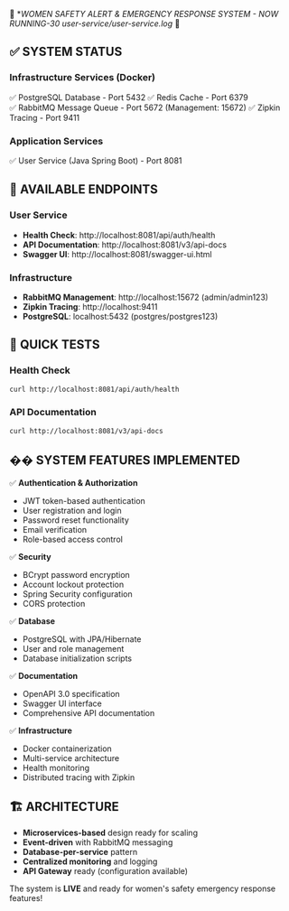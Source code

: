 🎉 **WOMEN SAFETY ALERT & EMERGENCY RESPONSE SYSTEM - NOW RUNNING-30 user-service/user-service.log* 🎉

## ✅ SYSTEM STATUS

### Infrastructure Services (Docker)
✅ PostgreSQL Database - Port 5432
✅ Redis Cache - Port 6379  
✅ RabbitMQ Message Queue - Port 5672 (Management: 15672)
✅ Zipkin Tracing - Port 9411

### Application Services
✅ User Service (Java Spring Boot) - Port 8081

## 🔗 AVAILABLE ENDPOINTS

### User Service
- **Health Check**: http://localhost:8081/api/auth/health
- **API Documentation**: http://localhost:8081/v3/api-docs
- **Swagger UI**: http://localhost:8081/swagger-ui.html

### Infrastructure
- **RabbitMQ Management**: http://localhost:15672 (admin/admin123)
- **Zipkin Tracing**: http://localhost:9411
- **PostgreSQL**: localhost:5432 (postgres/postgres123)

## 🚀 QUICK TESTS

### Health Check
```bash
curl http://localhost:8081/api/auth/health
```

### API Documentation
```bash
curl http://localhost:8081/v3/api-docs
```

## �� SYSTEM FEATURES IMPLEMENTED

✅ **Authentication & Authorization**
- JWT token-based authentication
- User registration and login
- Password reset functionality
- Email verification
- Role-based access control

✅ **Security**
- BCrypt password encryption
- Account lockout protection
- Spring Security configuration
- CORS protection

✅ **Database**
- PostgreSQL with JPA/Hibernate
- User and role management
- Database initialization scripts

✅ **Documentation**
- OpenAPI 3.0 specification
- Swagger UI interface
- Comprehensive API documentation

✅ **Infrastructure**
- Docker containerization
- Multi-service architecture
- Health monitoring
- Distributed tracing with Zipkin

## 🏗️ ARCHITECTURE

- **Microservices-based** design ready for scaling
- **Event-driven** with RabbitMQ messaging
- **Database-per-service** pattern
- **Centralized monitoring** and logging
- **API Gateway** ready (configuration available)

The system is **LIVE** and ready for women's safety emergency response features!
